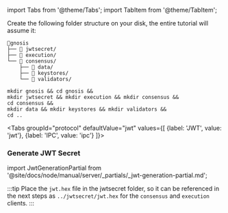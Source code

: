 import Tabs from '@theme/Tabs';
import TabItem from '@theme/TabItem';


Create the following folder structure on your disk, the entire tutorial will assume it:

```
📂gnosis
├── 📂 jwtsecret/
├── 📂 execution/
└── 📂 consensus/
    ├── 📂 data/
    ├── 📂 keystores/
    └── 📂 validators/
```

```shell
mkdir gnosis && cd gnosis &&
mkdir jwtsecret && mkdir execution && mkdir consensus &&
cd consensus &&
mkdir data && mkdir keystores && mkdir validators &&
cd ..
```

<Tabs groupId="protocol" defaultValue="jwt" values={[
        {label: 'JWT', value: 'jwt'},
        {label: 'IPC', value: 'ipc'}
    ]}>
    <TabItem value="jwt">

<h3 id="generate-jwt">Generate JWT Secret</h3>

import JwtGenerationPartial from '@site/docs/node/manual/server/_partials/_jwt-generation-partial.md';

<JwtGenerationPartial />

:::tip
Place the `jwt.hex` file in the jwtsecret folder, so it can be referenced in the next steps as `../jwtsecret/jwt.hex` for the `consensus` and `execution` clients.
:::
  </TabItem>
  <TabItem value="ipc"></TabItem>
</Tabs>


